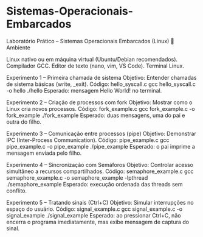 # Sistemas-Operacionais-Embarcados

Laboratório Prático – Sistemas Operacionais Embarcados (Linux)
🔧 Ambiente

Linux nativo ou em máquina virtual (Ubuntu/Debian recomendados).
Compilador GCC.
Editor de texto (nano, vim, VS Code).
Terminal Linux.

Experimento 1 – Primeira chamada de sistema
Objetivo: Entender chamadas de sistema básicas (write, _exit).
Código: hello_syscall.c
gcc hello_syscall.c -o hello
./hello
Esperado: mensagem Hello World! no terminal.

Experimento 2 – Criação de processos com fork
Objetivo: Mostrar como o Linux cria novos processos.
Código: fork_example.c
gcc fork_example.c -o fork_example
./fork_example
Esperado: duas mensagens, uma do pai e outra do filho.

Experimento 3 – Comunicação entre processos (pipe)
Objetivo: Demonstrar IPC (Inter-Process Communication).
Código: pipe_example.c
gcc pipe_example.c -o pipe_example
./pipe_example
Esperado: o pai imprime a mensagem enviada pelo filho.

Experimento 4 – Sincronização com Semáforos
Objetivo: Controlar acesso simultâneo a recursos compartilhados.
Código: semaphore_example.c
gcc semaphore_example.c -o semaphore_example -lpthread
./semaphore_example
Esperado: execução ordenada das threads sem conflito.

Experimento 5 – Tratando sinais (Ctrl+C)
Objetivo: Simular interrupções no espaço do usuário.
Código: signal_example.c
gcc signal_example.c -o signal_example
./signal_example
Esperado: ao pressionar Ctrl+C, não encerra o programa imediatamente, mas exibe mensagem de captura do sinal.

